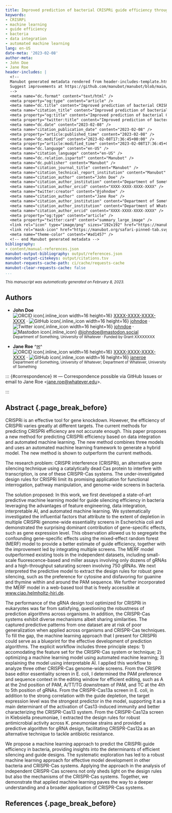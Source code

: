 ```yaml
---
title: Improved prediction of bacterial CRISPRi guide efficiency through data integration and automated machine learning
keywords:
- CRISRPi
- machine learning
- guide efficiency
- bacteria
- data integration
- automated machine learning
lang: en-US
date-meta: '2023-02-08'
author-meta:
- John Doe
- Jane Roe
header-includes: |
  <!--
  Manubot generated metadata rendered from header-includes-template.html.
  Suggest improvements at https://github.com/manubot/manubot/blob/main/manubot/process/header-includes-template.html
  -->
  <meta name="dc.format" content="text/html" />
  <meta property="og:type" content="article" />
  <meta name="dc.title" content="Improved prediction of bacterial CRISPRi guide efficiency through data integration and automated machine learning" />
  <meta name="citation_title" content="Improved prediction of bacterial CRISPRi guide efficiency through data integration and automated machine learning" />
  <meta property="og:title" content="Improved prediction of bacterial CRISPRi guide efficiency through data integration and automated machine learning" />
  <meta property="twitter:title" content="Improved prediction of bacterial CRISPRi guide efficiency through data integration and automated machine learning" />
  <meta name="dc.date" content="2023-02-08" />
  <meta name="citation_publication_date" content="2023-02-08" />
  <meta property="article:published_time" content="2023-02-08" />
  <meta name="dc.modified" content="2023-02-08T17:36:45+00:00" />
  <meta property="article:modified_time" content="2023-02-08T17:36:45+00:00" />
  <meta name="dc.language" content="en-US" />
  <meta name="citation_language" content="en-US" />
  <meta name="dc.relation.ispartof" content="Manubot" />
  <meta name="dc.publisher" content="Manubot" />
  <meta name="citation_journal_title" content="Manubot" />
  <meta name="citation_technical_report_institution" content="Manubot" />
  <meta name="citation_author" content="John Doe" />
  <meta name="citation_author_institution" content="Department of Something, University of Whatever" />
  <meta name="citation_author_orcid" content="XXXX-XXXX-XXXX-XXXX" />
  <meta name="twitter:creator" content="@johndoe" />
  <meta name="citation_author" content="Jane Roe" />
  <meta name="citation_author_institution" content="Department of Something, University of Whatever" />
  <meta name="citation_author_institution" content="Department of Whatever, University of Something" />
  <meta name="citation_author_orcid" content="XXXX-XXXX-XXXX-XXXX" />
  <meta property="og:type" content="article" />
  <meta property="twitter:card" content="summary_large_image" />
  <link rel="icon" type="image/png" sizes="192x192" href="https://manubot.org/favicon-192x192.png" />
  <link rel="mask-icon" href="https://manubot.org/safari-pinned-tab.svg" color="#ad1457" />
  <meta name="theme-color" content="#ad1457" />
  <!-- end Manubot generated metadata -->
bibliography:
- content/manual-references.json
manubot-output-bibliography: output/references.json
manubot-output-citekeys: output/citations.tsv
manubot-requests-cache-path: ci/cache/requests-cache
manubot-clear-requests-cache: false
...
```







<small><em>
This manuscript
was automatically generated
on February 8, 2023.
</em></small>



## Authors



+ **John Doe**
  <br>
    ![ORCID icon](images/orcid.svg){.inline_icon width=16 height=16}
    [XXXX-XXXX-XXXX-XXXX](https://orcid.org/XXXX-XXXX-XXXX-XXXX)
    · ![GitHub icon](images/github.svg){.inline_icon width=16 height=16}
    [johndoe](https://github.com/johndoe)
    · ![Twitter icon](images/twitter.svg){.inline_icon width=16 height=16}
    [johndoe](https://twitter.com/johndoe)
    · ![Mastodon icon](images/mastodon.svg){.inline_icon}
    [\@johndoe@mastodon.social](https://mastodon.social/@johndoe)
    <br>
  <small>
     Department of Something, University of Whatever
     · Funded by Grant XXXXXXXX
  </small>

+ **Jane Roe**
  ^[✉](#correspondence)^<br>
    ![ORCID icon](images/orcid.svg){.inline_icon width=16 height=16}
    [XXXX-XXXX-XXXX-XXXX](https://orcid.org/XXXX-XXXX-XXXX-XXXX)
    · ![GitHub icon](images/github.svg){.inline_icon width=16 height=16}
    [janeroe](https://github.com/janeroe)
    <br>
  <small>
     Department of Something, University of Whatever; Department of Whatever, University of Something
  </small>


::: {#correspondence}
✉ — Correspondence possible via GitHub Issues
or email to
Jane Roe \<jane.roe@whatever.edu\>.


:::


## Abstract {.page_break_before}

CRISPRi is an effective tool for gene knockdown.
However, the efficiency of CRISPRi varies greatly at different targets.
The current methods for predicting CRISPRi efficiency are not accurate enough.
This paper proposes a new method for predicting CRISPRi efficiency based on data integration and automated machine learning.
The new method combines three models and uses an automated machine learning framework to generate a hybrid model.
The new method is shown to outperform the current methods.

The research problem: CRISPR interference (CRISPRi), an alternative gene silencing technique using a catalytically dead Cas protein to interfere with transcription, is one of these CRISPR-Cas systems.
The under-investigated design rules for CRISPRi limit its promising application for functional interrogation, pathway manipulation, and genome-wide screens in bacteria. 

The solution proposed: In this work, we first developed a state-of-art predictive machine learning model for guide silencing efficiency in bacteria leveraging the advantages of feature engineering, data integration, interpretable AI, and automated machine learning.
We systematically investigated the influential factors that attribute to the extent of depletion in multiple CRISPRi genome-wide essentiality screens in Escherichia coli and demonstrated the surprising dominant contribution of gene-specific effects, such as gene expression level.
This observation allowed us to segregate the confounding gene-specific effects using the mixed-effect random forest (MERF) model to provide a better estimate of guide efficiency, together with the improvement led by integrating multiple screens.
The MERF model outperformed existing tools in the independent datasets, including small-scale fluorescence-based and miller assays involving only dozens of gRNAs and a high-throughput saturating screen involving 750 gRNAs.
We next interpreted the predictive model to extract the design rules for robust gene silencing, such as the preference for cytosine and disfavoring for guanine and thymine within and around the PAM sequence.
We further incorporated the MERF model in a web-based tool that is freely accessible at www.ciao.helmholtz-hiri.de.

The performance of the gRNA design tool optimized for CRISPRi in eukaryotes was far from satisfying, questioning the robustness of prediction algorithms across organisms.
In addition, the CRISPR-Cas systems exhibit diverse mechanisms albeit sharing similarities.
The captured predictive patterns from one dataset are at risk of poor generalization when applied across organisms and CRISPR-Cas techniques.
To fill the gap, the machine learning approach that I present for CRISPRi could serve as a blueprint for the effective development of prediction algorithms.
The explicit workflow includes three principle steps: 1) accomodating the feature set for the CRISPR-Cas system or technique; 2) optimizing a machine learning model using automated machine learning; 3) explaining the model using interpretable AI.
I applied this workflow to analyze three other CRISPR-Cas genome-wide screens.
From the CRISPR base editor essentiality screen in E.
coli, I determined the PAM preference and sequence context in the editing window for efficient editing, such as A at the 2nd position of PAM, A/TT/TG downstream of PAM, and TC at the 4th to 5th position of gRNAs.
From the CRISPR-Cas13a screen in E.
coli, in addition to the strong correlation with the guide depletion, the target expression level was the strongest predictor in the model, supporting it as a main determinant of the activation of Cas13-induced immunity and better characterizing the CRISPR-Cas13 system.
From the CRISPR-Cas12a screen in Klebsiella pneumoniae, I extracted the design rules for robust antimicrobial activity across K.
pneumoniae strains and provided a predictive algorithm for gRNA design, facilitating CRISPR-Cas12a as an alternative technique to tackle antibiotic resistance.
 
We propose a machine learning approach to predict the CRISPRi guide efficiency in bacteria, providing insights into the determinants of efficient silencing and guide designs.
The systematic exploration has led to a robust machine learning approach for effective model development in other bacteria and CRISPR-Cas systems.
Applying the approach in the analysis of independent CRISPR-Cas screens not only sheds light on the design rules but also the mechanisms of the CRISPR-Cas systems.
Together, we demonstrate that applied machine learning paves the way to a deeper understanding and a broader application of CRISPR-Cas systems.




## References {.page_break_before}

<!-- Explicitly insert bibliography here -->
<div id="refs"></div>

